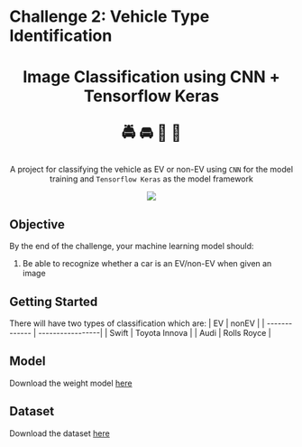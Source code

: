 # Challenge 2: Vehicle Type Identification</p>

<h1><p align="center">Image Classification using CNN + Tensorflow Keras</p>
<p align="center">🚔 🚘 🚊 🚖</p>
</h1>
<p align="center">A project for classifying the vehicle as EV or non-EV using <code>CNN</code> for the model training and <code>Tensorflow Keras</code> as the model framework </p>
<p align="center"><img src="./data/images/result.gif"/></p>

## Objective
By the end of the challenge, your machine learning model should:
1. Be able to recognize whether a car is an EV/non-EV when given an image

## Getting Started
There will have two types of classification which are: 
| EV            | nonEV            | 
| ------------- | -----------------| 
| Swift         | Toyota Innova    |
| Audi          | Rolls Royce      | 

## Model
Download the weight model [here](https://drive.google.com/file/d/1tp4kaU2D6Ds7q3XIBdfwqKVBE0QvMg29/view?usp=sharing)

## Dataset 
Download the dataset [here](https://drive.google.com/drive/folders/1oSotGrEp4-nvImsO_EylApdxIWqgkbJS?usp=sharing)
